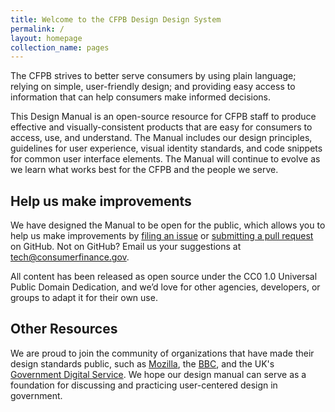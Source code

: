 ```yaml
---
title: Welcome to the CFPB Design Design System
permalink: /
layout: homepage
collection_name: pages
---
```

The CFPB strives to better serve consumers by using plain language; relying on simple, user-friendly design; and providing easy access to information that can help consumers make informed decisions.

This Design Manual is an open-source resource for CFPB staff to produce effective and visually-consistent products that are easy for consumers to access, use, and understand. The Manual includes our design principles, guidelines for user experience, visual identity standards, and code snippets for common user interface elements. The Manual will continue to evolve as we learn what works best for the CFPB and the people we serve.

## Help us make improvements

We have designed the Manual to be open for the public, which allows you to help us make improvements by [filing an issue](https://github.com/cfpb/design-manual/issues?milestone=&page=1&state=open) or [submitting a pull request](https://github.com/cfpb/design-manual/pulls) on GitHub. Not on GitHub? Email us your suggestions at [tech@consumerfinance.gov](tech@consumerfinance.gov).

All content has been released as open source under the CC0 1.0 Universal Public Domain Dedication, and we’d love for other agencies, developers, or groups to adapt it for their own use.

## Other Resources

We are proud to join the community of organizations that have made their design standards public, such as [Mozilla](http://www.mozilla.org/en-US/styleguide/), the [BBC](http://www.bbc.co.uk/gel), and the UK's [Government Digital Service](https://www.gov.uk/service-manual). We hope our design manual can serve as a foundation for discussing and practicing user-centered design in government.

